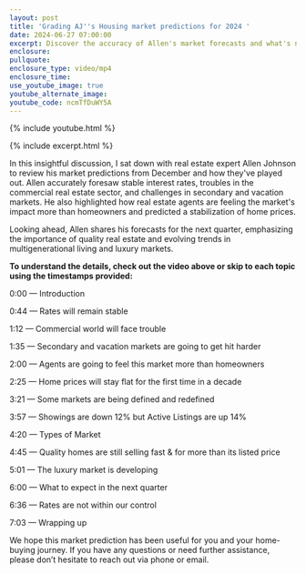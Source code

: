 ```yaml
---
layout: post
title: 'Grading AJ''s Housing market predictions for 2024 '
date: 2024-06-27 07:00:00
excerpt: Discover the accuracy of Allen's market forecasts and what's next.
enclosure:
pullquote:
enclosure_type: video/mp4
enclosure_time:
use_youtube_image: true
youtube_alternate_image:
youtube_code: ncmTfDuWY5A
---
```

{% include youtube.html %}

{% include excerpt.html %}

In this insightful discussion, I sat down with real estate expert Allen Johnson to review his market predictions from December and how they've played out. Allen accurately foresaw stable interest rates, troubles in the commercial real estate sector, and challenges in secondary and vacation markets. He also highlighted how real estate agents are feeling the market's impact more than homeowners and predicted a stabilization of home prices.

Looking ahead, Allen shares his forecasts for the next quarter, emphasizing the importance of quality real estate and evolving trends in multigenerational living and luxury markets.

**To understand the details, check out the video above or skip to each topic using the timestamps provided:**

0:00 — Introduction

0:44 — Rates will remain stable

1:12 — Commercial world will face trouble

1:35 — Secondary and vacation markets are going to get hit harder

2:00 — Agents are going to feel this market more than homeowners

2:25 — Home prices will stay flat for the first time in a decade

3:21 — Some markets are being defined and redefined

3:57 — Showings are down 12% but Active Listings are up 14%

4:20 — Types of Market

4:45 — Quality homes are still selling fast & for more than its listed price

5:01 — The luxury market is developing

6:00 — What to expect in the next quarter

6:36 — Rates are not within our control

7:03 — Wrapping up

We hope this market prediction has been useful for you and your home-buying journey. If you have any questions or need further assistance, please don’t hesitate to reach out via phone or email.<br>